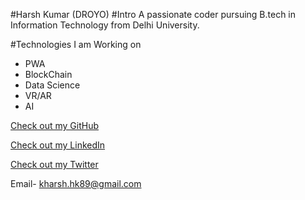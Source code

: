 #Harsh Kumar (DROYO)
#Intro
A passionate coder pursuing B.tech in Information Technology from Delhi University. 

#Technologies I am Working on

- PWA
- BlockChain
- Data Science
- VR/AR
- AI

[Check out my GitHub](https://github.com/HarshCic)

[Check out my LinkedIn](https://www.linkedin.com/in/harsh-kumar-578221138/)

[Check out my Twitter](https://twitter.com/HarshCic)

Email- kharsh.hk89@gmail.com